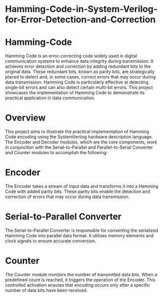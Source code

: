 # Hamming-Code-in-System-Verilog-for-Error-Detection-and-Correction

# Hamming-Code
Hamming Code is an error-correcting code widely used in digital communication systems to enhance data integrity during transmission. It achieves error detection and correction by adding redundant bits to the original data. These redundant bits, known as parity bits, are strategically placed to detect and, in some cases, correct errors that may occur during data transmission. Hamming Code is particularly effective at detecting single-bit errors and can also detect certain multi-bit errors. This project showcases the implementation of Hamming Code to demonstrate its practical application in data communication. 

# Overview
This project aims to illustrate the practical implementation of Hamming Code encoding using the SystemVerilog hardware description language. The Encoder and Decoder modules, which are the core components, work in conjunction with the Serial-to-Parallel and Parallel-to-Serial Converter and Counter modules to accomplish the following:

# Encoder

The Encoder takes a stream of input data and transforms it into a Hamming Code with added parity bits. These parity bits enable the detection and correction of errors that may occur during data transmission.

# Serial-to-Parallel Converter 
The Serial-to-Parallel Converter is responsible for converting the serialized Hamming Code into parallel data format. It utilizes memory elements and clock signals to ensure accurate conversion.

# Counter

 The Counter module monitors the number of transmitted data bits. When a predefined count is reached, it triggers the operation of the Encoder. This controlled activation ensures that encoding occurs only after a specific number of data bits have been received.
